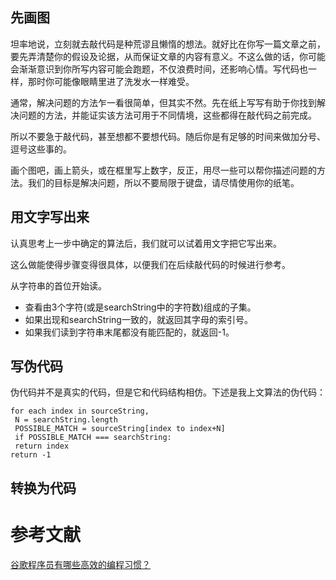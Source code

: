 
## 先画图

坦率地说，立刻就去敲代码是种荒谬且懒惰的想法。就好比在你写一篇文章之前，要先弄清楚你的假设及论据，从而保证文章的内容有意义。不这么做的话，你可能会渐渐意识到你所写内容可能会跑题，不仅浪费时间，还影响心情。写代码也一样，那时你可能像眼睛里进了洗发水一样难受。

通常，解决问题的方法乍一看很简单，但其实不然。先在纸上写写有助于你找到解决问题的方法，并能证实该方法可用于不同情境，这些都得在敲代码之前完成。

所以不要急于敲代码，甚至想都不要想代码。随后你是有足够的时间来做加分号、逗号这些事的。

画个图吧，画上箭头，或在框里写上数字，反正，用尽一些可以帮你描述问题的方法。我们的目标是解决问题，所以不要局限于键盘，请尽情使用你的纸笔。

## 用文字写出来

认真思考上一步中确定的算法后，我们就可以试着用文字把它写出来。

这么做能使得步骤变得很具体，以便我们在后续敲代码的时候进行参考。

从字符串的首位开始读。

* 查看由3个字符(或是searchString中的字符数)组成的子集。
* 如果出现和searchString一致的，就返回其字母的索引号。
* 如果我们读到字符串末尾都没有能匹配的，就返回-1。

## 写伪代码

伪代码并不是真实的代码，但是它和代码结构相仿。下述是我上文算法的伪代码：

```
for each index in sourceString,
 N = searchString.length
 POSSIBLE_MATCH = sourceString[index to index+N]
 if POSSIBLE_MATCH === searchString:
 return index
return -1
```

## 转换为代码


# 参考文献
[谷歌程序员有哪些高效的编程习惯？](https://juejin.im/post/5cb5647ee51d456e62545ab7)
